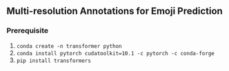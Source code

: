 ## Multi-resolution Annotations for Emoji Prediction
### Prerequisite
1. `conda create -n transformer python`
2. `conda install pytorch cudatoolkit=10.1 -c pytorch -c conda-forge`
3. `pip install transformers`
